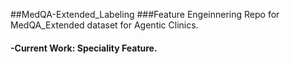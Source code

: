 ##MedQA-Extended_Labeling
###Feature Engeinnering Repo for MedQA_Extended dataset for Agentic Clinics. 

#### -Current Work: Speciality Feature.
